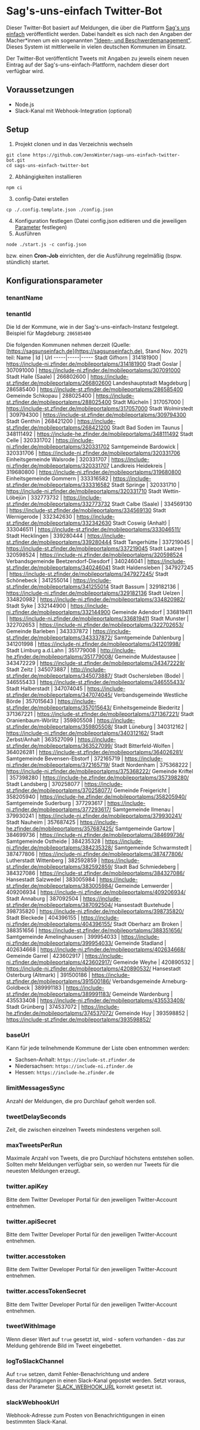 # Sag's-uns-einfach Twitter-Bot

Dieser Twitter-Bot basiert auf Meldungen, die über die Plattform [Sag's uns einfach](https://sagsunseinfach.de/) veröffentlicht werden. Dabei handelt es sich nach den Angaben der Macher*innen um ein sogenannten ["Ideen- und Beschwerdemanagement"](https://sagsunseinfach.de/ueber-sags-uns-einfach/). Dieses System ist mittlerweile in vielen deutschen Kommunen im Einsatz. 

Der Twitter-Bot veröffentlicht Tweets mit Angaben zu jeweils einem neuen Eintrag auf der Sag's-uns-einfach-Plattform, nachdem dieser dort verfügbar wird.

## Voraussetzungen

- Node.js
- Slack-Kanal mit Webhook-Integration (optional)

## Setup

1. Projekt clonen und in das Verzeichnis wechseln
```
git clone https://github.com/JensWinter/sags-uns-einfach-twitter-bot.git
cd sags-uns-einfach-twitter-bot
```
2. Abhängigkeiten installieren
```
npm ci
```
3. config-Datei erstellen
```
cp ./.config.template.json ./config.json
```
4. Konfiguration festlegen
   (Datei config.json editieren und die jeweiligen [Parameter](#parameter) festlegen)
5. Ausführen
```
node ./start.js -c config.json
```

bzw. einen **Cron-Job** einrichten, der die Ausführung regelmäßig (bspw. stündlich) startet.

## Konfigurationsparameter

### tenantName


### tenantId
Die Id der Kommune, wie in der Sag's-uns-einfach-Instanz festgelegt.
Beispiel für Magdeburg: `286585400`

Die folgenden Kommunen nehmen derzeit (Quelle: [https://sagsunseinfach.de](https://sagsunseinfach.de), Stand Nov. 2021) teil:
Name | Id | Url
-----|-----|-----
Stadt Gifhorn | 314181900 | https://include-ni.zfinder.de/mobileportalpms/314181900
Stadt Goslar | 307091000 | https://include-ni.zfinder.de/mobileportalpms/307091000
Stadt Halle (Saale) | 266802600 | https://include-st.zfinder.de/mobileportalpms/266802600
Landeshauptstadt Magdeburg | 286585400 | https://include-st.zfinder.de/mobileportalpms/286585400
Gemeinde Schkopau | 288025400 | https://include-st.zfinder.de/mobileportalpms/288025400
Stadt Mücheln | 317057000 | https://include-st.zfinder.de/mobileportalpms/317057000
Stadt Wolmirstedt | 309794300 | https://include-st.zfinder.de/mobileportalpms/309794300
Stadt Genthin | 268421200 | https://include-st.zfinder.de/mobileportalpms/268421200
Stadt Bad Soden im Taunus | 348111492 | https://include-he.zfinder.de/mobileportalpms/348111492
Stadt Celle | 320331702 | https://include-ni.zfinder.de/mobileportalpms/320331702
Samtgemeinde Bardowick | 320331706 | https://include-ni.zfinder.de/mobileportalpms/320331706
Einheitsgemeinde Walsrode | 320331707 | https://include-ni.zfinder.de/mobileportalpms/320331707
Landkreis Heidekreis | 319680800 | https://include-ni.zfinder.de/mobileportalpms/319680800
Einheitsgemeinde Gommern | 333316582 | https://include-st.zfinder.de/mobileportalpms/333316582
Stadt Springe | 320331710 | https://include-ni.zfinder.de/mobileportalpms/320331710
Stadt Wettin-Löbejün | 332773732 | https://include-st.zfinder.de/mobileportalpms/332773732
Stadt Calbe (Saale) | 334569130 | https://include-st.zfinder.de/mobileportalpms/334569130
Stadt Wernigerode | 332342630 | https://include-st.zfinder.de/mobileportalpms/332342630
Stadt Coswig (Anhalt) | 333046511 | https://include-st.zfinder.de/mobileportalpms/333046511/
Stadt Hecklingen | 339280444 | https://include-st.zfinder.de/mobileportalpms/339280444
Stadt Tangerhütte | 337219045 | https://include-st.zfinder.de/mobileportalpms/337219045
Stadt Laatzen | 320598524 | https://include-ni.zfinder.de/mobileportalpms/320598524
Verbandsgemeinde Beetzendorf-Diesdorf | 340246041 | https://include-st.zfinder.de/mobileportalpms/340246041
Stadt Haldensleben | 347927245 | https://include-st.zfinder.de/mobileportalpms/347927245/
Stadt Schönebeck | 341255014 | https://include-st.zfinder.de/mobileportalpms/341255014
Stadt Bassum | 329182136 | https://include-ni.zfinder.de/mobileportalpms/329182136
Stadt Uelzen | 334820982 | https://include-ni.zfinder.de/mobileportalpms/334820982/
Stadt Syke | 332144900 | https://include-ni.zfinder.de/mobileportalpms/332144900
Gemeinde Adendorf | 336819411 | https://include-ni.zfinder.de/mobileportalpms/336819411
Stadt Munster | 322702653 | https://include-ni.zfinder.de/mobileportalpms/322702653/
Gemeinde Barleben | 343337872 | https://include-st.zfinder.de/mobileportalpms/343337872/
Samtgemeinde Dahlenburg | 341201998 | https://include-ni.zfinder.de/mobileportalpms/341201998/
Stadt Limburg a.d.Lahn | 351779008 | http://include-he.zfinder.de/mobileportalpms/351779008/
Gemeinde Muldestausee | 343472229 | https://include-st.zfinder.de/mobileportalpms/343472229/
Stadt Zeitz | 345073887 | http://include-st.zfinder.de/mobileportalpms/345073887/
Stadt Oschersleben (Bode) | 346555433 | https://include-st.zfinder.de/mobileportalpms/346555433/
Stadt Halberstadt | 347074045 | https://include-st.zfinder.de/mobileportalpms/347074045/
Verbandsgemeinde Westliche Börde | 357015643 | https://include-st.zfinder.de/mobileportalpms/357015643/
Einheitsgemeinde Biederitz | 371367221 | https://include-st.zfinder.de/mobileportalpms/371367221/
Stadt Oranienbaum-Wörlitz | 359805508 | https://include-st.zfinder.de/mobileportalpms/359805508/
Stadt Lüneburg | 340312162 | https://include-ni.zfinder.de/mobileportalpms/340312162/
Stadt Zerbst/Anhalt | 363527099 | https://include-st.zfinder.de/mobileportalpms/363527099/
Stadt Bitterfeld-Wolfen | 364026281 | https://include-st.zfinder.de/mobileportalpms/364026281/
Samtgemeinde Bevensen-Ebstorf | 372165719 | https://include-ni.zfinder.de/mobileportalpms/372165719/
Stadt Nordenham | 375368222 | https://include-ni.zfinder.de/mobileportalpms/375368222/
Gemeinde Kriftel | 357398280 | https://include-he.zfinder.de/mobileportalpms/357398280/
Stadt Landsberg | 370258077 | https://include-st.zfinder.de/mobileportalpms/370258077/
Gemeinde Freigericht | 358205940 | https://include-he.zfinder.de/mobileportalpms/358205940/
Samtgemeinde Suderburg | 377293617 | https://include-ni.zfinder.de/mobileportalpms/377293617/
Samtgemeinde Ilmenau | 379930241 | https://include-ni.zfinder.de/mobileportalpms/379930241/
Stadt Nauheim | 357687425 | https://include-he.zfinder.de/mobileportalpms/357687425/
Samtgemeinde Gartow | 384699736 | https://include-ni.zfinder.de/mobileportalpms/384699736/
Samtgemeinde Ostheide | 384235328 | https://include-ni.zfinder.de/mobileportalpms/384235328/
Samtgemeinde Schwarmstedt | 387477806 | https://include-ni.zfinder.de/mobileportalpms/387477806/
Lutherstadt Wittenberg | 382592859 | https://include-st.zfinder.de/mobileportalpms/382592859/
Stadt Bad Schmiedeberg | 384327086 | https://include-st.zfinder.de/mobileportalpms/384327086/
Hansestadt Salzwedel | 383005984 | https://include-st.zfinder.de/mobileportalpms/383005984/
Gemeinde Lemwerder | 409206934 | https://include-ni.zfinder.de/mobileportalpms/409206934/
Stadt Annaburg | 387092504 | https://include-st.zfinder.de/mobileportalpms/387092504/
Hansestadt Buxtehude | 398735820 | https://include-ni.zfinder.de/mobileportalpms/398735820/
Stadt Bleckede | 404396155 | https://include-ni.zfinder.de/mobileportalpms/404396155/
Stadt Oberharz am Broken | 388351656 | https://include-st.zfinder.de/mobileportalpms/388351656/
Samtgemeinde Amelinghausen | 399954033 | https://include-ni.zfinder.de/mobileportalpms/399954033/
Gemeinde Stadland | 402634668 | https://include-ni.zfinder.de/mobileportalpms/402634668/
Gemeinde Garrel | 423602917 | https://include-ni.zfinder.de/mobileportalpms/423602917/
Gemeinde Weyhe | 420890532 | https://include-ni.zfinder.de/mobileportalpms/420890532/
Hansestadt Osterburg (Altmark) | 391500186 | https://include-st.zfinder.de/mobileportalpms/391500186/
Verbandsgemeinde Arneburg-Goldbeck | 389991183 | https://include-st.zfinder.de/mobileportalpms/389991183/
Gemeinde Wardenburg | 435533408 | https://include-ni.zfinder.de/mobileportalpms/435533408/
Stadt Grünberg | 374537072 | https://include-he.zfinder.de/mobileportalpms/374537072/
Gemeinde Huy | 393598852 | https://include-st.zfinder.de/mobileportalpms/393598852/

### baseUrl
Kann für jede teilnehmende Kommune der Liste oben entnommen werden: 
- Sachsen-Anhalt: `https://include-st.zfinder.de`
- Niedersachsen: `https://include-ni.zfinder.de`
- Hessen: `https://include-he.zfinder.de`

### limitMessagesSync
Anzahl der Meldungen, die pro Durchlauf geholt werden soll.

### tweetDelaySeconds
Zeit, die zwischen einzelnen Tweets mindestens vergehen soll.

### maxTweetsPerRun
Maximale Anzahl von Tweets, die pro Durchlauf höchstens entstehen sollen. Sollten mehr Meldungen verfügbar sein, so werden nur Tweets für die neuesten Meldungen erzeugt.

### twitter.apiKey
Bitte dem Twitter Developer Portal für den jeweiligen Twitter-Account entnehmen.

### twitter.apiSecret
Bitte dem Twitter Developer Portal für den jeweiligen Twitter-Account entnehmen.

### twitter.accesstoken
Bitte dem Twitter Developer Portal für den jeweiligen Twitter-Account entnehmen.

### twitter.accessTokenSecret
Bitte dem Twitter Developer Portal für den jeweiligen Twitter-Account entnehmen.

### tweetWithImage
Wenn dieser Wert auf `true` gesetzt ist, wird - sofern vorhanden - das zur Meldung gehörende Bild im Tweet eingebettet.

### logToSlackChannel
Auf `true` setzen, damit Fehler-Benachrichtung und andere Benachrichtigungen in einen Slack-Kanal gepostet werden. Setzt voraus, dass der Parameter [SLACK_WEBHOOK_URL](###slack-webhook-url) korrekt gesetzt ist.

### slackWebhookUrl
Webhook-Adresse zum Posten von Benachrichtigungen in einen bestimmten Slack-Kanal.
